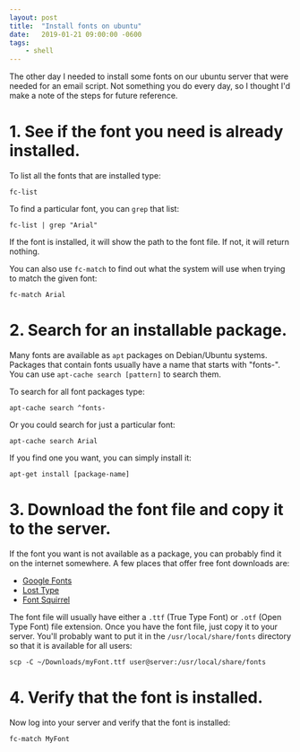 ```yaml
---
layout: post
title:  "Install fonts on ubuntu"
date:   2019-01-21 09:00:00 -0600
tags:
    - shell
---
```


The other day I needed to install some fonts on our ubuntu server that were needed for an email script. Not something you do every day, so I thought I'd make a note of the steps for future reference. 

# 1. See if the font you need is already installed.

To list all the fonts that are installed type:
```
fc-list
```

To find a particular font, you can `grep` that list:
```
fc-list | grep "Arial"
```

If the font is installed, it will show the path to the font file. If not, it will return nothing. 

You can also use `fc-match` to find out what the system will use when trying to match the given font:
```
fc-match Arial
```

# 2. Search for an installable package.

Many fonts are available as `apt` packages on Debian/Ubuntu systems. Packages that contain fonts usually have a name that starts with "fonts-". You can use `apt-cache search [pattern]` to search them. 

To search for all font packages type:
```
apt-cache search ^fonts-
```

Or you could search for just a particular font:
```
apt-cache search Arial
```

If you find one you want, you can simply install it:
```
apt-get install [package-name]
```

# 3. Download the font file and copy it to the server.

If the font you want is not available as a package, you can probably find it on the internet somewhere. A few places that offer free font downloads are:

* [Google Fonts](https://fonts.google.com/)
* [Lost Type](http://www.losttype.com/)
* [Font Squirrel](https://www.fontsquirrel.com/)

The font file will usually have either a `.ttf` (True Type Font) or `.otf` (Open Type Font) file extension. Once you have the font file, just copy it to your server. You'll probably want to put it in the `/usr/local/share/fonts` directory so that it is available for all users:

```
scp -C ~/Downloads/myFont.ttf user@server:/usr/local/share/fonts
```

# 4. Verify that the font is installed.

Now log into your server and verify that the font is installed:
```
fc-match MyFont
```
